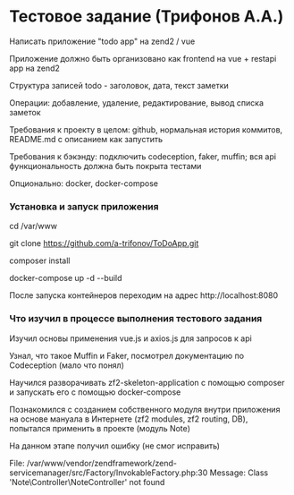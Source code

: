 # Тестовое задание (Трифонов А.А.)

Написать приложение "todo app" на zend2 / vue

Приложение должно быть организовано как frontend на vue + restapi app на zend2

Структура записей todo - заголовок, дата, текст заметки

Операции: добавление, удаление, редактирование, вывод списка заметок

Требования к проекту в целом: github, нормальная история коммитов, README.md с описанием как запустить

Требования к бэкэнду: подключить codeception, faker, muffin; вся api функциональность должна быть покрыта тестами

Опционально: docker, docker-compose

### Установка и запуск приложения

cd /var/www

git clone https://github.com/a-trifonov/ToDoApp.git

composer install

docker-compose up -d --build

После запуска контейнеров переходим на адрес http://localhost:8080

### Что изучил в процессе выполнения тестового задания

Изучил основы применения vue.js и axios.js для запросов к api

Узнал, что такое Muffin и Faker, посмотрел документацию по Codeception (мало что понял)

Научился разворачивать zf2-skeleton-application с помощью composer и запускать его с помощью docker-compose

Познакомился с созданием собственного модуля внутри приложения на основе мануала в Интернете (zf2 modules, zf2 routing, DB), попытался применить в проекте (модуль Note)

На данном этапе получил ошибку (не смог исправить)

File:
/var/www/vendor/zendframework/zend-servicemanager/src/Factory/InvokableFactory.php:30
Message:
Class 'Note\Controller\NoteController' not found

